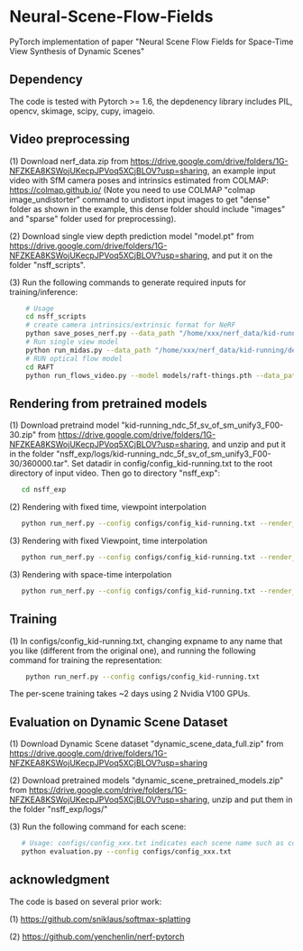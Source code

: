 # Neural-Scene-Flow-Fields
PyTorch implementation of paper "Neural Scene Flow Fields for Space-Time View Synthesis of Dynamic Scenes"


## Dependency
The code is tested with Pytorch >= 1.6, the depdenency library includes PIL, opencv, skimage, scipy, cupy, imageio.

## Video preprocessing 
(1) Download nerf_data.zip from https://drive.google.com/drive/folders/1G-NFZKEA8KSWojUKecpJPVoq5XCjBLOV?usp=sharing, an example input video with SfM camera poses and intrinsics estimated from COLMAP: https://colmap.github.io/ (Note you need to use COLMAP "colmap image_undistorter" command to undistort input images to get "dense" folder as shown in the example, this dense folder should include "images" and "sparse" folder used for preprocessing).

(2) Download single view depth prediction model "model.pt" from https://drive.google.com/drive/folders/1G-NFZKEA8KSWojUKecpJPVoq5XCjBLOV?usp=sharing, and put it on the folder "nsff_scripts".

(3) Run the following commands to generate required inputs for training/inference:
```bash
    # Usage
    cd nsff_scripts
    # create camera intrinsics/extrinsic format for NeRF
    python save_poses_nerf.py --data_path "/home/xxx/nerf_data/kid-running/dense/"
    # Run single view model
    python run_midas.py --data_path "/home/xxx/nerf_data/kid-running/dense/"
    # RUN optical flow model
    cd RAFT
    python run_flows_video.py --model models/raft-things.pth --data_path /home/xxx/nerf_data/kid-running/dense/ --epi_threhold 1.0
```

## Rendering from pretrained models
(1) Download pretraind model "kid-running_ndc_5f_sv_of_sm_unify3_F00-30.zip" from https://drive.google.com/drive/folders/1G-NFZKEA8KSWojUKecpJPVoq5XCjBLOV?usp=sharing, and unzip and put it in the folder "nsff_exp/logs/kid-running_ndc_5f_sv_of_sm_unify3_F00-30/360000.tar". Set datadir in config/config_kid-running.txt to the root directory of input video. Then go to directory "nsff_exp":
```bash
   cd nsff_exp
```
(2) Rendering with fixed time, viewpoint interpolation
```bash
   python run_nerf.py --config configs/config_kid-running.txt --render_bt --target_idx 10
```
(3) Rendering with fixed Viewpoint, time interpolation
```bash
   python run_nerf.py --config configs/config_kid-running.txt --render_dynamics_slowmo --target_idx 5
```
(3) Rendering with space-time interpolation
```bash
   python run_nerf.py --config configs/config_kid-running.txt --render_slowmo_bt  --target_idx 10
```

## Training
(1) In configs/config_kid-running.txt, changing expname to any name that you like (different from the original one), and running the following command for training the representation:
```bash
    python run_nerf.py --config configs/config_kid-running.txt
```
The per-scene training takes ~2 days using 2 Nvidia V100 GPUs.

## Evaluation on Dynamic Scene Dataset
(1) Download Dynamic Scene dataset "dynamic_scene_data_full.zip" from https://drive.google.com/drive/folders/1G-NFZKEA8KSWojUKecpJPVoq5XCjBLOV?usp=sharing

(2) Download pretrained models "dynamic_scene_pretrained_models.zip" from https://drive.google.com/drive/folders/1G-NFZKEA8KSWojUKecpJPVoq5XCjBLOV?usp=sharing, unzip and put them in the folder "nsff_exp/logs/" 

(3) Run the following command for each scene:
```bash
   # Usage: configs/config_xxx.txt indicates each scene name such as config_balloon1-2.txt in nsff/configs
   python evaluation.py --config configs/config_xxx.txt
```
## acknowledgment
The code is based on several prior work:

(1) https://github.com/sniklaus/softmax-splatting

(2) https://github.com/yenchenlin/nerf-pytorch

